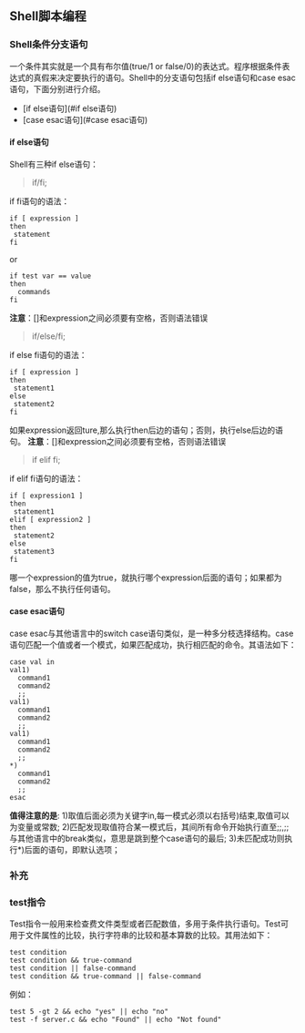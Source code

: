 ## Shell脚本编程

### Shell条件分支语句

一个条件其实就是一个具有布尔值(true/1 or false/0)的表达式。程序根据条件表达式的真假来决定要执行的语句。Shell中的分支语句包括if else语句和case esac语句，下面分别进行介绍。

* [if else语句](#if else语句)
* [case esac语句](#case esac语句)

#### if else语句

Shell有三种if else语句：
> if/fi;

if fi语句的语法：
```
if [ expression ]
then
 statement
fi
```
or
```
if test var == value
then
  commands
fi
```
**注意**：[]和expression之间必须要有空格，否则语法错误

> if/else/fi;

if  else fi语句的语法：
```
if [ expression ]
then
 statement1
else
 statement2
fi
```
如果expression返回ture,那么执行then后边的语句；否则，执行else后边的语句。
**注意**：[]和expression之间必须要有空格，否则语法错误

> if  elif fi;

if  elif fi语句的语法：
```
if [ expression1 ]
then
 statement1
elif [ expression2 ]
then
 statement2
else
 statement3
fi
```
哪一个expression的值为true，就执行哪个expression后面的语句；如果都为false，那么不执行任何语句。

#### case esac语句

case esac与其他语言中的switch case语句类似，是一种多分枝选择结构。case语句匹配一个值或者一个模式，如果匹配成功，执行相匹配的命令。其语法如下：
```
case val in
val1)
  command1
  command2
  ;;
val1)
  command1
  command2
  ;;
val1)
  command1
  command2
  ;;
*)
  command1
  command2
  ;;
esac
```
**值得注意的是**:
1)取值后面必须为关键字in,每一模式必须以右括号)结束,取值可以为变量或常数;
2)匹配发现取值符合某一模式后，其间所有命令开始执行直至;;,;;与其他语言中的break类似，意思是跳到整个case语句的最后;
3)未匹配成功则执行*)后面的语句，即默认选项；

### 补充

### test指令

Test指令一般用来检查费文件类型或者匹配数值，多用于条件执行语句。Test可用于文件属性的比较，执行字符串的比较和基本算数的比较。其用法如下：

```
test condition
test condition && true-command
test condition || false-command
test condition && true-command || false-command
```

例如：
```
test 5 -gt 2 && echo "yes" || echo "no"
test -f server.c && echo "Found" || echo "Not found"
```
